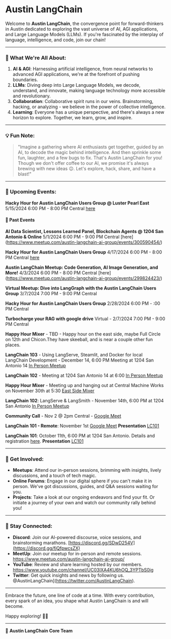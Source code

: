 # Austin LangChain

Welcome to **Austin LangChain**, the convergence point for forward-thinkers in Austin dedicated to exploring the vast universe of AI, AGI applications, and Large Language Models (LLMs). If you're fascinated by the interplay of language, intelligence, and code, join our chain!

---

### 🚀 What We're All About:

1. **AI & AGI**: Harnessing artificial intelligence, from neural networks to advanced AGI applications, we're at the forefront of pushing boundaries.
2. **LLMs**: Diving deep into Large Language Models, we decode, understand, and innovate, making language technology more accessible and revolutionary.
3. **Collaboration**: Collaborative spirit runs in our veins. Brainstorming, hacking, or analyzing - we believe in the power of collective intelligence.
4. **Learning**: Everyone has a unique perspective, and there's always a new horizon to explore. Together, we learn, grow, and inspire.

---

### 💡 Fun Note:
> "Imagine a gathering where AI enthusiasts get together, guided by an AI, to decode the magic behind intelligence. And then sprinkle some fun, laughter, and a few bugs to fix. That's Austin LangChain for you! Though we don't offer coffee to our AI, we promise it's always brewing with new ideas 😉. Let's explore, hack, share, and have a blast!"

---

### 📅 Upcoming Events:

**Hacky Hour for Austin LangChain Users Group @ Luster Pearl East** 5/15/2024 6:00 PM - 8:00 PM Central [here](https://www.meetup.com/austin-langchain-ai-group/events/300593457/)

#### 📅 Past Events

**AI Data Scientist, Lessons Learned Panel, Blockchain Agents @ 1204 San Antonio & Online** 5/1/2024 6:00 PM - 9:00 PM Central [here] (https://www.meetup.com/austin-langchain-ai-group/events/300590454/)

**Hacky Hour for Austin LangChain Users Group** 4/17/2024 6:00 PM - 8:00 PM Central [here](https://www.meetup.com/austin-langchain-ai-group/events/299873427/)

**Austin LangChain Meetup: Code Generation, AI Image Generation, and More!** 4/3/2024 6:00 PM - 8:00 PM Central [here] (https://www.meetup.com/austin-langchain-ai-group/events/299824423/)



**Virtual Meetup: Dive into LangGraph with the Austin LangChain Users Group** 3/7/2024 7:00 PM - 9:00 PM Central

**Hacky Hour for Austin LangChain Users Group** 2/28/2024 6:00 PM - :00 PM Central

**Turbocharge your RAG with google drive** Virtual - 2/7/2024 7:00 PM - 9:00 PM Central

**Happy Hour Mixer** - TBD - Happy hour on the east side, maybe Full Circle on 12th and Chicon.They have skeeball, and is near a couple other fun places. 

**LangChain 103** - Using LangServe, Steamlit, and Docker for local LangChain Development - December 14, 6:00 PM Meeting at 1204 San Antonio 14 [In Person Meetup]([https://www.meetup.com/austin-langchain-ai-group/events/297837958/](https://www.meetup.com/austin-langchain-ai-group/events/297837958/))

**LangChain 102** - Meeting at 1204 San Antonio 14 at 6:00 [In Person Meetup](https://www.meetup.com/austin-langchain-ai-group/events/297837958/)

**Happy Hour Mixer** - Meeting up and hanging out at Central Machine Works on November 30th at 5:30 [East Side Mixer](https://www.meetup.com/austin-langchain-ai-group/events/297407244/)

**LangChain 102**: LangServe & LangSmith - November 14th, 6:00 PM at 1204 San Antonio [In Person Meetup](https://www.meetup.com/austin-langchain-ai-group/events/297140581/)

**Community Call** - Nov 2 @ 2pm Central - [Google Meet](https://meet.google.com/wvi-iehn-wnj)

**LangChain 101 - Remote**: November 1st [Google Meet](https://www.meetup.com/austin-langchain-ai-group/events/296856859/) **Presentation** [LC101](https://github.com/colinmcnamara/austin_langchain/blob/main/resources/presentations/LangChain%20101.pdf)

**LangChain 101**: October 11th, 6:00 PM at 1204 San Antonio. Details and registration [here](https://www.meetup.com/austin-langchain-ai-group/events/296499443/). **Presentation** [LC101](https://github.com/colinmcnamara/austin_langchain/blob/main/resources/presentations/LangChain%20101.pdf)

---

### 🤝 Get Involved:
- **Meetups**: Attend our in-person sessions, brimming with insights, lively discussions, and a touch of tech magic.
- **Online Forums**: Engage in our digital sphere if you can't make it in person. We've got discussions, guides, and Q&A sessions waiting for you.
- **Projects**: Take a look at our ongoing endeavors and find your fit. Or initiate a journey of your own and watch our community rally behind you!

---

### 📣 Stay Connected:

- **Discord**: Join our AI-powered discourse, voice sessions, and brainstorming marathons. [https://discord.gg/SDwD254V](https://discord.gg/fjQfpwcsZX)
- **MeetUp**: Join our meetup for in-person and remote sessions. https://www.meetup.com/austin-langchain-ai-group/
- **YouTube**: Review and share learning hosted by our members. https://www.youtube.com/channel/UC03IXA4KU6hOQ_3YPTbS0ig
- **Twitter**: Get quick insights and news by following us. @AustinLangChain](https://twitter.com/AustinLangChain).

---

Embrace the future, one line of code at a time. With every contribution, every spark of an idea, you shape what Austin LangChain is and will become.

Happy exploring! 🚀🌟

---

👥 **Austin LangChain Core Team** 

